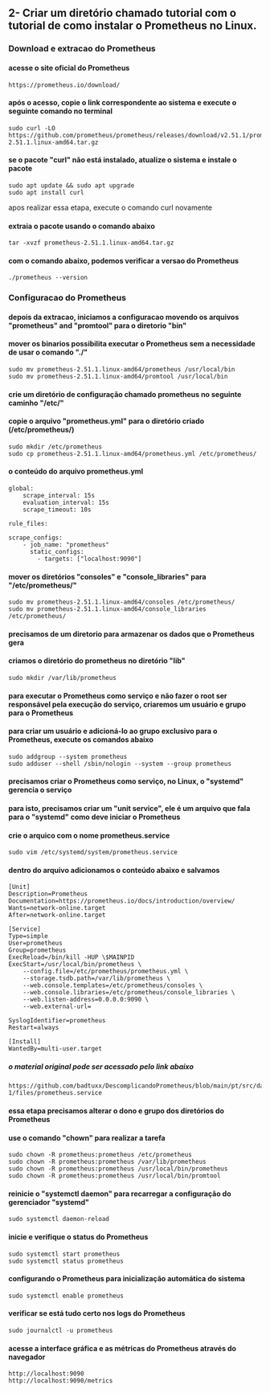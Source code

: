 ## 2- Criar um diretório chamado tutorial com o tutorial de como instalar o Prometheus no Linux.
### Download e extracao do Prometheus
#### acesse o site oficial do Prometheus
    
    https://prometheus.io/download/

#### após o acesso, copie o link correspondente ao sistema e execute o seguinte comando no terminal

    sudo curl -LO https://github.com/prometheus/prometheus/releases/download/v2.51.1/prometheus-2.51.1.linux-amd64.tar.gz


#### se o pacote "curl" não está instalado, atualize o sistema e instale o pacote
    
    sudo apt update && sudo apt upgrade
    sudo apt install curl

apos realizar essa etapa, execute o comando curl novamente


#### extraia o pacote usando o comando abaixo

    tar -xvzf prometheus-2.51.1.linux-amd64.tar.gz


#### com o comando abaixo, podemos verificar a versao do Prometheus

    ./prometheus --version


### Configuracao do Prometheus
#### depois da extracao, iniciamos a configuracao movendo os arquivos "prometheus" and "promtool" para o diretorio "bin"
#### mover os binarios possibilita executar o Prometheus sem a necessidade de usar o comando "./"

    sudo mv prometheus-2.51.1.linux-amd64/prometheus /usr/local/bin
    sudo mv prometheus-2.51.1.linux-amd64/promtool /usr/local/bin


#### crie um diretório de configuração chamado prometheus no seguinte caminho "/etc/"
#### copie o arquivo "prometheus.yml" para o diretório criado (/etc/prometheus/)

    sudo mkdir /etc/prometheus
    sudo cp prometheus-2.51.1.linux-amd64/prometheus.yml /etc/prometheus/


#### o conteúdo do arquivo prometheus.yml

    global:
        scrape_interval: 15s
        evaluation_interval: 15s
        scrape_timeout: 10s

    rule_files:

    scrape_configs:
        - job_name: "prometheus"
          static_configs: 
            - targets: ["localhost:9090"]


#### mover os diretórios "consoles" e "console_libraries" para "/etc/prometheus/"
    
    sudo mv prometheus-2.51.1.linux-amd64/consoles /etc/prometheus/
    sudo mv prometheus-2.51.1.linux-amd64/console_libraries /etc/prometheus/


#### precisamos de um diretorio para armazenar os dados que o Prometheus gera
#### criamos o diretório do prometheus no diretório "lib"

    sudo mkdir /var/lib/prometheus


#### para executar o Prometheus como serviço e não fazer o root ser responsável pela execução do serviço, criaremos um usuário e grupo para o Prometheus
#### para criar um usuário e adicioná-lo ao grupo exclusivo para o Prometheus, execute os comandos abaixo

    sudo addgroup --system prometheus
    sudo adduser --shell /sbin/nologin --system --group prometheus


#### precisamos criar o Prometheus como serviço, no Linux, o "systemd" gerencia o serviço
#### para isto, precisamos criar um "unit service", ele é um arquivo que fala para o "systemd" como deve iniciar o Prometheus
#### crie o arquico com o nome prometheus.service
    
    sudo vim /etc/systemd/system/prometheus.service


#### dentro do arquivo adicionamos o conteúdo abaixo e salvamos

    [Unit]
    Description=Prometheus
    Documentation=https://prometheus.io/docs/introduction/overview/
    Wants=network-online.target
    After=network-online.target

    [Service]
    Type=simple
    User=prometheus
    Group=prometheus
    ExecReload=/bin/kill -HUP \$MAINPID
    ExecStart=/usr/local/bin/prometheus \
        --config.file=/etc/prometheus/prometheus.yml \
        --storage.tsdb.path=/var/lib/prometheus \
        --web.console.templates=/etc/prometheus/consoles \
        --web.console.libraries=/etc/prometheus/console_libraries \
        --web.listen-address=0.0.0.0:9090 \
        --web.external-url=

    SyslogIdentifier=prometheus
    Restart=always

    [Install]
    WantedBy=multi-user.target

##### o material original pode ser acessado pelo link abaixo

    https://github.com/badtuxx/DescomplicandoPrometheus/blob/main/pt/src/day-1/files/prometheus.service


#### essa etapa precisamos alterar o dono e grupo dos diretórios do Prometheus
#### use o comando "chown" para realizar a tarefa

    sudo chown -R prometheus:prometheus /etc/prometheus
    sudo chown -R prometheus:prometheus /var/lib/prometheus
    sudo chown -R prometheus:prometheus /usr/local/bin/prometheus
    sudo chown -R prometheus:prometheus /usr/local/bin/promtool


#### reinicie o "systemctl daemon" para recarregar a configuração do gerenciador "systemd"

    sudo systemctl daemon-reload


#### inicie e verifique o status do Prometheus

    sudo systemctl start prometheus
    sudo systemctl status prometheus


#### configurando o Prometheus para inicialização automática do sistema

    sudo systemctl enable prometheus
    

#### verificar se está tudo certo nos logs do Prometheus

    sudo journalctl -u prometheus


#### acesse a interface gráfica e as métricas do Prometheus através do navegador

    http://localhost:9090
    http://localhost:9090/metrics
